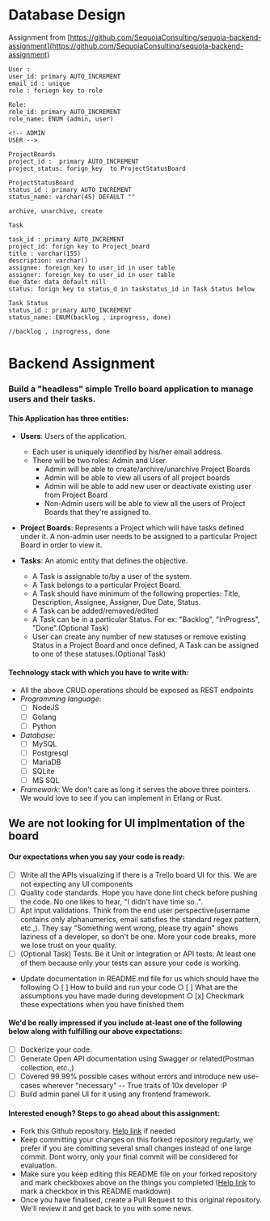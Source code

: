 # Database Design

Assignment from
[https://github.com/SequoiaConsulting/sequoia-backend-assignment](https://github.com/SequoiaConsulting/sequoia-backend-assignment)

```
User :
user_id: primary AUTO_INCREMENT
email_id : unique
role : foriegn key to role

Role:
role_id: primary AUTO_INCREMENT
role_name: ENUM (admin, user)

<!-- ADMIN
USER -->

ProjectBoards
project_id :  primary AUTO_INCREMENT
project_status: forign_key  to ProjectStatusBoard

ProjectStatusBoard
status_id : primary AUTO_INCREMENT
status_name: varchar(45) DEFAULT ""

archive, unarchive, create

Task

task_id : primary AUTO_INCREMENT
project_id: forign key to Project_board
title : varchar(155)
description: varchar()
assignee: foreign_key to user_id in user table
assigner: foreign_key to user_id in user table
due_date: data default nill
status: forign key to status_d in taskstatus_id in Task Status below

Task Status
status_id : primary AUTO_INCREMENT
status_name: ENUM(backlog , inprogress, done)

//backlog , inprogress, done

```

# Backend Assignment

### Build a "headless" simple Trello board application to manage users and their tasks.

#### This Application has three entities:

- **Users**: Users of the application.
  - Each user is uniquely identified by his/her email address.
  - There will be two roles: Admin and User.
    - Admin will be able to create/archive/unarchive Project Boards
    - Admin will be able to view all users of all project boards
    - Admin will be able to add new user or deactivate existing user from Project Board
    - Non-Admin users will be able to view all the users of Project Boards that they're assigned to.
- **Project Boards**: Represents a Project which will have tasks defined under it. A non-admin user needs to be assigned to a particular Project Board in order to view it.
- **Tasks**: An atomic entity that defines the objective.

  - A Task is assignable to/by a user of the system.
  - A Task belongs to a particular Project Board.
  - A Task should have minimum of the following properties: Title, Description, Assignee, Assigner, Due Date, Status.
  - A Task can be added/removed/edited
  - A Task can be in a particular Status. For ex: "Backlog", "InProgress", "Done".(Optional Task)
  - User can create any number of new statuses or remove existing Status in a Project Board and once defined, A Task can be assigned to one of these statuses.(Optional Task)

#### Technology stack with which you have to write with:

- All the above CRUD operations should be exposed as REST endpoints
- _Programming language_:
  - [ ] NodeJS
  - [ ] Golang
  - [ ] Python
- _Database_:
  - [ ] MySQL
  - [ ] Postgresql
  - [ ] MariaDB
  - [ ] SQLite
  - [ ] MS SQL
- _Framework_: We don’t care as long it serves the above three pointers. We would love to see if you can implement in Erlang or Rust.

## We are not looking for UI implmentation of the board

#### Our expectations when you say your code is ready:

- [ ] Write all the APIs visualizing if there is a Trello board UI for this. We are not expecting any UI components
- [ ] Quality code standards. Hope you have done lint check before pushing the code. No one likes to hear, "I didn't have time so..".
- [ ] Apt input validations. Think from the end user perspective(username contains only alphanumerics, email satisfies the standard regex pattern, etc.,). They say "Something went wrong, please try again" shows laziness of a developer, so don't be one. More your code breaks, more we lose trust on your quality.
- [ ] (Optional Task) Tests. Be it Unit or Integration or API tests. At least one of them because only your tests can assure your code is working.
- Update documentation in README.md file for us which should have the following
  ○ [ ] How to build and run your code
  ○ [ ] What are the assumptions you have made during development
  ○ [x] Checkmark these expectations when you have finished them

#### We'd be really impressed if you include at-least one of the following below along with fulfilling our above expectations:

- [ ] Dockerize your code.
- [ ] Generate Open API documentation using Swagger or related(Postman collection, etc.,)
- [ ] Covered 99.99% possible cases without errors and introduce new use-cases wherever "necessary" -- True traits of 10x developer :P
- [ ] Build admin panel UI for it using any frontend framework.

#### Interested enough? Steps to go ahead about this assignment:

- Fork this Github repository. [Help link](https://guides.github.com/activities/forking) if needed
- Keep committing your changes on this forked repository regularly, we prefer if you are comitting several small changes instead of one large commit. Dont worry, only your final commit will be considered for evaluation.
- Make sure you keep editing this README file on your forked repository and mark checkboxes above on the things you completed ([Help link](https://www.markdownguide.org/extended-syntax/#task-lists) to mark a checkbox in this README markdown)
- Once you have finalised, create a Pull Request to this original repository. We'll review it and get back to you with some news.
